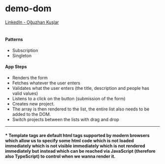# demo-dom

[LinkedIn - Oğuzhan Kuşlar](https://www.linkedin.com/in/oguzhankuslar/)
#


#### Patterns
- Subscription
- Singleton

#### App Steps
- Renders the form
- Fetches whatever the user enters
- Validates what the user enters (the title, description and people has valid values)
- Listens to a click on the button (submission of the form)
- Creates new project. 
- The array is then rendered to the list, the entire list also needs to be added to the DOM.
- Switch projects between the lists with drag and drop

----

#### * Template tags are default html tags supported by modern browsers which allow us to specify some html code which is not loaded immediately which is not visible immediately which is not rendered immediately but instead which can be reached via JavaScript (therefore also TypeScript) to control when we wanna render it.
